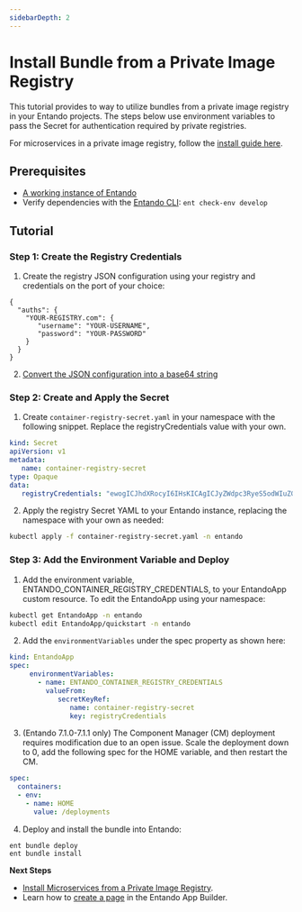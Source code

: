 ```yaml
---
sidebarDepth: 2
---
```


# Install Bundle from a Private Image Registry

This tutorial provides to way to utilize bundles from a private image registry in your Entando projects. The steps below use environment variables to pass the Secret for authentication required by private registries.

For microservices in a private image registry, follow the [install guide here](ms-private-images.md).

## Prerequisites

* [A working instance of Entando](../../../docs/getting-started/)
* Verify dependencies with the [Entando CLI](../../docs/getting-started/entando-cli.md#check-the-environment): `ent check-env develop`

## Tutorial
### Step 1: Create the Registry Credentials
1. Create the registry JSON configuration using your registry and credentials on the port of your choice: 
``` 
{
  "auths": {
    "YOUR-REGISTRY.com": {
       "username": "YOUR-USERNAME",
       "password": "YOUR-PASSWORD"
    }
  }
}

```
2. [Convert the JSON configuration into a base64 string](https://www.base64encode.org/)  

### Step 2: Create and Apply the Secret
1. Create `container-registry-secret.yaml` in your namespace with the following snippet. Replace the registryCredentials value with your own.
``` yaml
kind: Secret
apiVersion: v1
metadata:
   name: container-registry-secret
type: Opaque
data:
   registryCredentials: "ewogICJhdXRocyI6IHsKICAgICJyZWdpc3RyeS5odWIuZG9ja2VyLmNvbSI6IHsKICAgICAgICAidXNlcm5hbWUiOiAidGVzdG5hbWV4eHgiLAogICAgICAgICJwYXNzd29yZCI6ICJUZXN0bmFtZXBhc3N3ZCIKfQp9Cn0="
```

2. Apply the registry Secret YAML to your Entando instance, replacing the namespace with your own as needed:
```sh
kubectl apply -f container-registry-secret.yaml -n entando
```

### Step 3: Add the Environment Variable and Deploy 
1. Add the environment variable, ENTANDO_CONTAINER_REGISTRY_CREDENTIALS, to your EntandoApp custom resource. To edit the EntandoApp using your namespace:
``` sh
kubectl get EntandoApp -n entando
kubectl edit EntandoApp/quickstart -n entando
```
2. Add the `environmentVariables` under the spec property as shown here:
```yaml
kind: EntandoApp
spec:
     environmentVariables:
       - name: ENTANDO_CONTAINER_REGISTRY_CREDENTIALS
         valueFrom:
            secretKeyRef:
               name: container-registry-secret
               key: registryCredentials

```
3. (Entando 7.1.0-7.1.1 only) The Component Manager (CM) deployment requires modification due to an open issue. Scale the deployment down to 0, add the following spec for the HOME variable, and then restart the CM.
``` yaml
spec:
  containers:
  - env:
    - name: HOME
      value: /deployments
```

4. Deploy and install the bundle into Entando:
```
ent bundle deploy
ent bundle install
```
**Next Steps**
* [Install Microservices from a Private Image Registry](ms-private-images.md).
* Learn how to [create a page](../compose/page-management.md) in the Entando App Builder.

